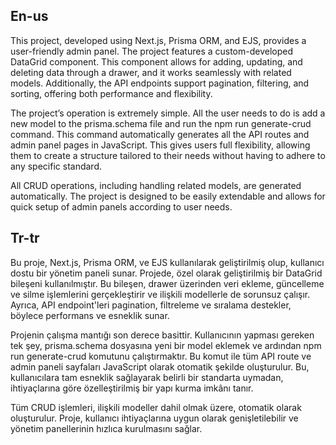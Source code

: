 ## En-us

This project, developed using Next.js, Prisma ORM, and EJS, provides a user-friendly admin panel. The project features a custom-developed DataGrid component. This component allows for adding, updating, and deleting data through a drawer, and it works seamlessly with related models. Additionally, the API endpoints support pagination, filtering, and sorting, offering both performance and flexibility.

The project’s operation is extremely simple. All the user needs to do is add a new model to the prisma.schema file and run the npm run generate-crud command. This command automatically generates all the API routes and admin panel pages in JavaScript. This gives users full flexibility, allowing them to create a structure tailored to their needs without having to adhere to any specific standard.

All CRUD operations, including handling related models, are generated automatically. The project is designed to be easily extendable and allows for quick setup of admin panels according to user needs.

## Tr-tr

Bu proje, Next.js, Prisma ORM, ve EJS kullanılarak geliştirilmiş olup, kullanıcı dostu bir yönetim paneli sunar. Projede, özel olarak geliştirilmiş bir DataGrid bileşeni kullanılmıştır. Bu bileşen, drawer üzerinden veri ekleme, güncelleme ve silme işlemlerini gerçekleştirir ve ilişkili modellerle de sorunsuz çalışır. Ayrıca, API endpoint'leri pagination, filtreleme ve sıralama destekler, böylece performans ve esneklik sunar.

Projenin çalışma mantığı son derece basittir. Kullanıcının yapması gereken tek şey, prisma.schema dosyasına yeni bir model eklemek ve ardından npm run generate-crud komutunu çalıştırmaktır. Bu komut ile tüm API route ve admin paneli sayfaları JavaScript olarak otomatik şekilde oluşturulur. Bu, kullanıcılara tam esneklik sağlayarak belirli bir standarta uymadan, ihtiyaçlarına göre özelleştirilmiş bir yapı kurma imkânı tanır.

Tüm CRUD işlemleri, ilişkili modeller dahil olmak üzere, otomatik olarak oluşturulur. Proje, kullanıcı ihtiyaçlarına uygun olarak genişletilebilir ve yönetim panellerinin hızlıca kurulmasını sağlar.
